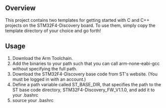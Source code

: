 ## Overview
This project contains two templates for getting started with C and C++ projects
on the STM32F4-Discovery board. To use them, simply copy the template directory
of your choice and go forth!

## Usage

1. Download the Arm Toolchain.
1. Add the binaries to your path such that you can call
    arm-none-eabi-gcc
without specifying the full path.
1. Download the STM32F4-Discovery base code from ST's website. (You must be
logged in with an account.)
1. Define a path variable called ST_BASE_DIR, that specifies the path to the
ST base code directory, STM32F4-Discovery_FW_V1.1.0, and add it to your .bashrc
1. source your .bashrc

